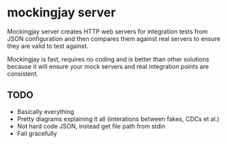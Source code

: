 # mockingjay server

Mockingjay server creates HTTP web servers for integration tests from JSON configuration and then compares them against real servers to ensure they are valid to test against.

Mockingjay is fast, requires no coding and is better than other solutions because it will ensure your mock servers and real integration points are consistent.

## TODO

- Basically everything
- Pretty diagrams explaining it all (interations between fakes, CDCs et al.)
- Not hard code JSON, instead get file path from stdin
- Fail gracefully